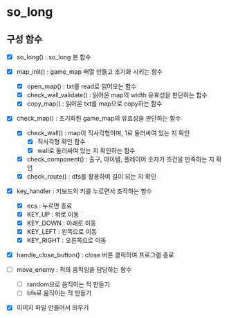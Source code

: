 # so_long

## 구성 함수
- [x] so_long() : so_long 본 함수

- [x] map_init() : game_map 배열 만들고 초기화 시키는 함수
	- [x] open_map() : txt를 read로 읽어오는 함수
	- [x] check_wall_validate() : 읽어온 map의 width 유효성을 판단하는 함수
	- [x] copy_map() : 읽어온 txt를 map으로 copy하는 함수

- [x] check_map() : 초기화된 game_map의 유효성을 판단하는 함수
	- [x] check_wall() : map이 직사각형이며, 1로 둘러싸여 있는 지 확인
		- [x] 직사각형 확인 함수
		- [x] wall로 둘러싸여 있는 지 확인하는 함수
	- [x] check_component() : 출구, 아이템, 플레이어 숫자가 조건을 만족하는 지 확인
	- [x] check_route() : dfs를 활용하여 길이 되는 지 확인

- [x] key_handler : 키보드의 키를 누르면서 조작하는 함수
	- [x] ecs : 누르면 종료
	- [x] KEY_UP : 위로 이동
	- [x] KEY_DOWN : 아래로 이동
	- [x] KEY_LEFT : 왼쪽으로 이동
	- [x] KEY_RIGHT : 오른쪽으로 이동

- [x] handle_close_button() : close 버튼 클릭하여 프로그램 종료

- [ ] move_enemy : 적의 움직임을 담당하는 함수
	- [ ] random으로 음직이는 적 만들기
	- [ ] bfs로 움직이는 적 만들기

- [x] 이미지 파일 만들어서 띄우기